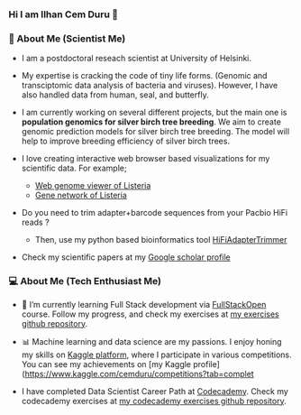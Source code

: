 ### Hi I am Ilhan Cem Duru 👋

### 🔭 About Me (Scientist Me)
- I am a postdoctoral reseach scientist at University of Helsinki.

- My expertise is cracking the code of tiny life forms. (Genomic and transciptomic data analysis of bacteria and viruses). However,  I have also handled data from human, seal, and butterfly.

- I am currently working on several different projects, but the main one is **population genomics for silver birch tree breeding**. We aim to create genomic prediction models for silver birch tree breeding. The model will help to improve breeding efficiency of silver birch trees.

- I love creating interactive web browser based visualizations for my scientific data. For example;
  - [Web genome viewer of Listeria](https://icemduru.github.io/listeria_ro15_transcript/)
  - [Gene network of Listeria](https://icemduru.github.io/RO15_gene_network/#/)

- Do you need to trim adapter+barcode sequences from your Pacbio HiFi reads ?
  - Then, use my python based bioinformatics tool [HiFiAdapterTrimmer](https://github.com/icemduru/HiFiAdapterTrimmer)

- Check my scientific papers at my [Google scholar profile](https://scholar.google.com/citations?user=2PvKi2YAAAAJ&hl)


### 💻 About Me (Tech Enthusiast Me)
- 🌱 I’m currently learning Full Stack development via [FullStackOpen](https://fullstackopen.com/en/) course. Follow my progress, and check my exercises at [my exercises github repository](https://github.com/icemduru/fullstackopen_exercises).

- 📊 Machine learning and data science are my passions. I enjoy honing my skills on [Kaggle platform](https://www.kaggle.com/), where I participate in various competitions. You can see my achievements on [my Kaggle profile](https://www.kaggle.com/cemduru/competitions?tab=complet


- I have completed Data Scientist Career Path at [Codecademy](https://www.codecademy.com/profiles/icemduru/certificates/5b520caa1d176d21f5a65a61). Check my codecademy exercises at [my codecademy exercises github repository](https://github.com/icemduru/my_codecademy_exercises).
